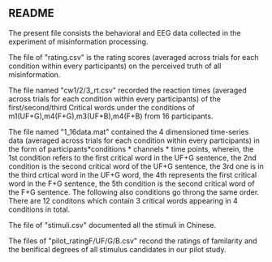 ## README

The present file consists the behavioral and EEG data collected in the experiment of misinformation processing.

The file of "rating.csv" is the rating scores (averaged across trials for each condition within every participants) on the perceived truth of all misinformation.

The file named "cw1/2/3_rt.csv" recorded the reaction times (averaged across trials for each condition within every participants) of the first/second/third Critical words under the conditions of m1(UF+G),m4(F+G),m3(UF+B),m4(F+B) from 16 participants.

The file named "1_16data.mat" contained the 4 dimensioned time-series data (averaged across trials for each condition within every participants) in the form of participants*conditions * channels * time points, wherein, the 1st condition refers to the first critical word in the UF+G sentence, the 2nd condition is the second critical word of the UF+G sentence, the 3rd one is in the third crtical word in the UF+G word, the 4th represents the first critical word in the F+G sentence, the 5th condition is the second critical word of the F+G sentence. The following also conditions go throng  the same order. There are 12 conditons which contain 3 critical words appearing in 4 conditions in total.

The file of "stimuli.csv" documented all the stimuli in Chinese. 

The files of "pilot_ratingF/UF/G/B.csv" recond the ratings of familarity and the benifical degrees of all stimulus candidates in our pilot study.

